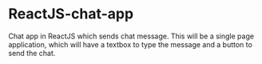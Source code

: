 # ReactJS-chat-app

Chat app in ReactJS which sends chat message.
This will be a single page application, which will have a textbox to type the message and a button to send the chat.
